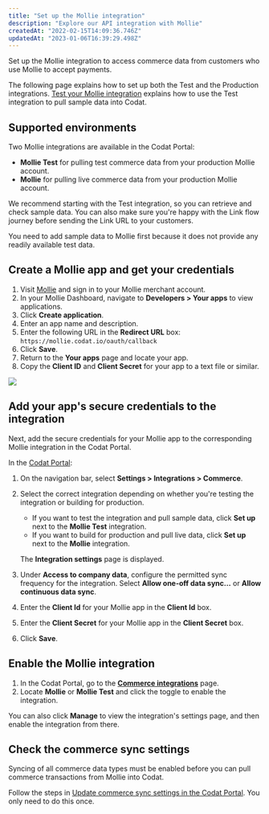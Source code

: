 ```yaml
---
title: "Set up the Mollie integration"
description: "Explore our API integration with Mollie"
createdAt: "2022-02-15T14:09:36.746Z"
updatedAt: "2023-01-06T16:39:29.498Z"
---
```


Set up the Mollie integration to access commerce data from customers who use Mollie to accept payments.

The following page explains how to set up both the Test and the Production integrations. [Test your Mollie integration](/integrations/commerce/mollie/commerce-mollie-test) explains how to use the Test integration to pull sample data into Codat.

## Supported environments

Two Mollie integrations are available in the Codat Portal:

- **Mollie Test** for pulling test commerce data from your production Mollie account.
- **Mollie** for pulling live commerce data from your production Mollie account.

We recommend starting with the Test integration, so you can retrieve and check sample data. You can also make sure you're happy with the Link flow journey before sending the Link URL to your customers.

You need to add sample data to Mollie first because it does not provide any readily available test data.

## Create a Mollie app and get your credentials

1. Visit <a className="external" href="https://www.mollie.com/en" target="_blank">Mollie</a> and sign in to your Mollie merchant account.
2. In your Mollie Dashboard, navigate to **Developers > Your apps** to view applications.
3. Click **Create application**.
4. Enter an app name and description.
5. Enter the following URL in the **Redirect URL** box: `https://mollie.codat.io/oauth/callback`
6. Click **Save**.
7. Return to the **Your apps** page and locate your app.
8. Copy the **Client ID** and **Client Secret** for your app to a text file or similar.

<img src="/img/old/051e9fd-36001_Mollie_-_client_id.PNG" />

## Add your app's secure credentials to the integration

Next, add the secure credentials for your Mollie app to the corresponding Mollie integration in the Codat Portal.

In the <a className="external" href="https://app.codat.io" target="_blank">Codat Portal</a>:

1. On the navigation bar, select **Settings > Integrations > Commerce**.
2. Select the correct integration depending on whether you're testing the integration or building for production.

   - If you want to test the integration and pull sample data, click **Set up** next to the **Mollie Test** integration.
   - If you want to build for production and pull live data, click **Set up** next to the **Mollie** integration.

   The **Integration settings** page is displayed.

3. Under **Access to company data**, configure the permitted sync frequency for the integration. Select **Allow one-off data sync…** or **Allow continuous data sync**.
4. Enter the **Client Id** for your Mollie app in the **Client Id** box.
5. Enter the **Client Secret** for your Mollie app in the **Client Secret** box.
6. Click **Save**.

## Enable the Mollie integration

1. In the Codat Portal, go to the <a className="external" href="https://app.codat.io/settings/integrations/commerce" target="blank">**Commerce integrations**</a> page.
2. Locate **Mollie** or **Mollie Test** and click the toggle to enable the integration.

You can also click **Manage** to view the integration's settings page, and then enable the integration from there.

## Check the commerce sync settings

Syncing of all commerce data types must be enabled before you can pull commerce transactions from Mollie into Codat.

Follow the steps in [Update commerce sync settings in the Codat Portal](/integrations/commerce/commerce-sync-settings#update-commerce-sync-settings-in-the-codat-portal). You only need to do this once.

